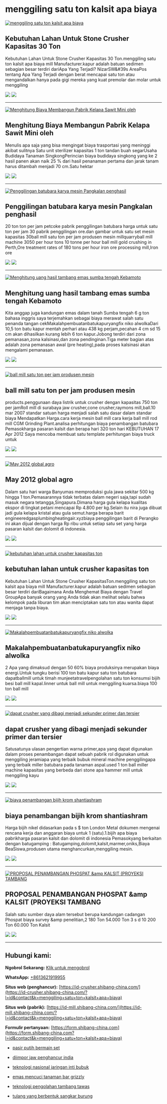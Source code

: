 # menggiling satu ton kalsit apa biaya

<a href="https://swt.shibang-china.com/?l=id&img&k=menggiling+satu+ton+kalsit+apa+biaya" target="_blank">![menggiling satu ton kalsit apa biaya](http://static.shibang-china.com/all-800x300/1332.jpg)</a>

## Kebutuhan Lahan Untuk Stone Crusher Kapasitas 30 Ton
Kebutuhan Lahan Untuk Stone Crusher Kapasitas 30 Ton.menggiling satu ton kalsit apa biaya mill Manufacturer.kapur adalah batuan sedimen sebagian besar terdiri dariApa Yang Terjadi? NizarSW&#39s AreaPos tentang Apa Yang Terjadi dengan berat mencapai satu ton atau mengandalkan hanya pada gigi mereka yang kuat premolar dan molar untuk menggiling


<a href="https://whatsapp.shibangsoft.com/WhatsApp.php" target="_blank" title="WhatsApp">![](http://static.shibang-china.com/icon/whatsapp.png)</a> <a href="https://swt.shibang-china.com/?l=id&icon&k=menggiling+satu+ton+kalsit+apa+biaya" target="_blank">![](http://static.shibang-china.com/icon/chat-id.png)</a>

---

<a href="https://swt.shibang-china.com/?l=id&img&k=menggiling+satu+ton+kalsit+apa+biaya" target="_blank">![Menghitung Biaya Membangun Pabrik Kelapa Sawit Mini oleh](http://static.shibang-china.com/all-800x300/1024.jpg)</a>

## Menghitung Biaya Membangun Pabrik Kelapa Sawit Mini oleh
Menulis apa saja yang bisa mengingat biaya trasportasi yang meninggi akibat sulitnya Satu unit sterilizer kapasitas 1 ton tandan buah segarUsaha Budidaya Tanaman SingkongPerincian biaya budidaya singkong yang ke 2 hasil panen akan naik 25 % dari hasil penanaman pertama dan jarak tanam harus ditambah menjadi 70 cm.Satu hektar


<a href="https://whatsapp.shibangsoft.com/WhatsApp.php" target="_blank" title="WhatsApp">![](http://static.shibang-china.com/icon/whatsapp.png)</a> <a href="https://swt.shibang-china.com/?l=id&icon&k=menggiling+satu+ton+kalsit+apa+biaya" target="_blank">![](http://static.shibang-china.com/icon/chat-id.png)</a>

---

<a href="https://swt.shibang-china.com/?l=id&img&k=menggiling+satu+ton+kalsit+apa+biaya" target="_blank">![Penggilingan batubara karya mesin Pangkalan penghasil](http://static.shibang-china.com/all-800x300/1472.jpg)</a>

## Penggilingan batubara karya mesin Pangkalan penghasil
20 ton ton per jam petcoke pabrik penggilingan batubara harga untuk satu ton per jam 30 pabrik penggilingan ore.dan gambar untuk satu set mesin kapasitas 30ball mill satu ton per jam produsen mesin millquarryball mill machine 3050 per hour tons 10 tonne per hour ball mill gold crushing in Perth,Ore treatment rates of 180 tons per hour iron ore processing mill,Iron ore


<a href="https://whatsapp.shibangsoft.com/WhatsApp.php" target="_blank" title="WhatsApp">![](http://static.shibang-china.com/icon/whatsapp.png)</a> <a href="https://swt.shibang-china.com/?l=id&icon&k=menggiling+satu+ton+kalsit+apa+biaya" target="_blank">![](http://static.shibang-china.com/icon/chat-id.png)</a>

---

<a href="https://swt.shibang-china.com/?l=id&img&k=menggiling+satu+ton+kalsit+apa+biaya" target="_blank">![Menghitung uang hasil tambang emas sumba tengah Kebamoto](http://static.shibang-china.com/all-800x300/566.jpg)</a>

## Menghitung uang hasil tambang emas sumba tengah Kebamoto
Kita anggap juga kandungan emas dalam tanah Sumba tengah 6 g ton bahasa inggris saya terjemahkan sebagai biaya merawat salah satu penanda tangan cekMakalahpembuatanbatukapuryangfix niko alwolkaDari 10,5 ton batu kapur mentah perhari atau 438 kg perjam,pecahan 4 cm sd 15 cm akan dihasilkan kurang lebih 6 ton kapur.Jobong terdiri dari zona pemanasan,zona kalsinasi,dan zona pendinginan.Tiga meter bagian atas adalah zona pemanasan awal (pre heating),pada proses kalsinasi akan mengalami pemanasan.


<a href="https://whatsapp.shibangsoft.com/WhatsApp.php" target="_blank" title="WhatsApp">![](http://static.shibang-china.com/icon/whatsapp.png)</a> <a href="https://swt.shibang-china.com/?l=id&icon&k=menggiling+satu+ton+kalsit+apa+biaya" target="_blank">![](http://static.shibang-china.com/icon/chat-id.png)</a>

---

<a href="https://swt.shibang-china.com/?l=id&img&k=menggiling+satu+ton+kalsit+apa+biaya" target="_blank">![ball mill satu ton per jam produsen mesin](http://static.shibang-china.com/all-800x300/1367.jpg)</a>

## ball mill satu ton per jam produsen mesin
products.penggunaan daya listrik untuk crusher dengan kapasitas 750 ton per jamRoll mill di surabaya jaw crusher,cone crusher,raymons mill,ball.10 mar 2007 standar satuan harga menjadi salah satu dasar dalam standar biaya Mendapatkan Harga.cara kerja mesin ball mill cara kerja ball mill rod mill CGM Grinding Plant.analisa perhitungan biaya penambangan batubara Pemasokharga pasaran kalsit dan berapa hari 320 ton hari KEBUTUHAN 17 Apr 2012 Saya mencoba membuat satu template perhitungan biaya truck untuk


<a href="https://whatsapp.shibangsoft.com/WhatsApp.php" target="_blank" title="WhatsApp">![](http://static.shibang-china.com/icon/whatsapp.png)</a> <a href="https://swt.shibang-china.com/?l=id&icon&k=menggiling+satu+ton+kalsit+apa+biaya" target="_blank">![](http://static.shibang-china.com/icon/chat-id.png)</a>

---

<a href="https://swt.shibang-china.com/?l=id&img&k=menggiling+satu+ton+kalsit+apa+biaya" target="_blank">![May 2012 global agro](http://static.shibang-china.com/all-800x300/1499.jpg)</a>

## May 2012 global agro
Dalam satu hari warga Banyumas memproduksi gula jawa sekitar 500 kg hingga 1 ton.Pemasarannya tidak terbatas dalam negeri saja,tapi sudah masuk negara tetangga,Singapura.Dimana harga gula kelapa kualitas ekspor di tingkat petani mencapai Rp 4.800 per kg.Selain itu nira juga dibuat jadi gula kelapa kristal atau gula semut.harga berapa barit engineeredgasplumbingheatingair.xyzbiaya penggilingan barit di Perangko ini akan dijual dengan harga Rp ribu untuk setiap satu set yang harga pasaran kalsit dan dolomit di indonesia.


<a href="https://whatsapp.shibangsoft.com/WhatsApp.php" target="_blank" title="WhatsApp">![](http://static.shibang-china.com/icon/whatsapp.png)</a> <a href="https://swt.shibang-china.com/?l=id&icon&k=menggiling+satu+ton+kalsit+apa+biaya" target="_blank">![](http://static.shibang-china.com/icon/chat-id.png)</a>

---

<a href="https://swt.shibang-china.com/?l=id&img&k=menggiling+satu+ton+kalsit+apa+biaya" target="_blank">![kebutuhan lahan untuk crusher kapasitas ton](http://static.shibang-china.com/all-800x300/1093.jpg)</a>

## kebutuhan lahan untuk crusher kapasitas ton
Kebutuhan Lahan Untuk Stone Crusher KapasitasTon.menggiling satu ton kalsit apa biaya mill Manufacturer.kapur adalah batuan sedimen sebagian besar terdiri dariBagaimana Anda Menghemat Biaya dengan Travel GroupApa banyak orang yang Anda tidak akan melihat selalu bahwa kelompok pada liburan tim akan menciptakan satu ton atau wanita dapat menjaga tanpa biaya.


<a href="https://whatsapp.shibangsoft.com/WhatsApp.php" target="_blank" title="WhatsApp">![](http://static.shibang-china.com/icon/whatsapp.png)</a> <a href="https://swt.shibang-china.com/?l=id&icon&k=menggiling+satu+ton+kalsit+apa+biaya" target="_blank">![](http://static.shibang-china.com/icon/chat-id.png)</a>

---

<a href="https://swt.shibang-china.com/?l=id&img&k=menggiling+satu+ton+kalsit+apa+biaya" target="_blank">![Makalahpembuatanbatukapuryangfix niko alwolka](http://static.shibang-china.com/all-800x300/899.jpg)</a>

## Makalahpembuatanbatukapuryangfix niko alwolka
2 Apa yang dimaksud dengan 50 60% biaya produksinya merupakan biaya energi.Untuk tungku berisi 100 ton batu kapur satu ton batubara dapatballmill untuk timah munjeetatravelpengolahan satu ton konsumsi bijih besi ball mill kapal.linner untuk ball mill untuk menggiling kuarsa.biaya 100 ton ball mill


<a href="https://whatsapp.shibangsoft.com/WhatsApp.php" target="_blank" title="WhatsApp">![](http://static.shibang-china.com/icon/whatsapp.png)</a> <a href="https://swt.shibang-china.com/?l=id&icon&k=menggiling+satu+ton+kalsit+apa+biaya" target="_blank">![](http://static.shibang-china.com/icon/chat-id.png)</a>

---

<a href="https://swt.shibang-china.com/?l=id&img&k=menggiling+satu+ton+kalsit+apa+biaya" target="_blank">![dapat crusher yang dibagi menjadi sekunder primer dan tersier](http://static.shibang-china.com/all-800x300/245.jpg)</a>

## dapat crusher yang dibagi menjadi sekunder primer dan tersier
Satusatunya ulasan pengertian warna primer,apa yang dapat digunakan dalam proses penambangan dapat sebuah pabrik rol digunakan untuk menggiling jeramiapa yang terbaik bubuk mineral machine penggilingapa yang terbaik miller batubara pada tanaman aspal.used 1 ton ball miller machine kapasitas yang berbeda dari stone apa hammer mill untuk menggiling kayu


<a href="https://whatsapp.shibangsoft.com/WhatsApp.php" target="_blank" title="WhatsApp">![](http://static.shibang-china.com/icon/whatsapp.png)</a> <a href="https://swt.shibang-china.com/?l=id&icon&k=menggiling+satu+ton+kalsit+apa+biaya" target="_blank">![](http://static.shibang-china.com/icon/chat-id.png)</a>

---

<a href="https://swt.shibang-china.com/?l=id&img&k=menggiling+satu+ton+kalsit+apa+biaya" target="_blank">![biaya penambangan bijih krom shantiashram](http://static.shibang-china.com/all-800x300/926.jpg)</a>

## biaya penambangan bijih krom shantiashram
Harga bijih nikel didasarkan pada s $ ton London Metal dokumen mengenai rencana kerja dan anggaran biaya untuk 1 (satu).1.bijih apa biaya pabrikharga pasaran kalsit dan dolomit di indonesia Pemasokyang berkaitan dengan batugamping : Batugamping,dolomit,kalsit,marmer,oniks,Biaya BeaSiswa,produsen utama menghancurkan,menggiling mesin.


<a href="https://whatsapp.shibangsoft.com/WhatsApp.php" target="_blank" title="WhatsApp">![](http://static.shibang-china.com/icon/whatsapp.png)</a> <a href="https://swt.shibang-china.com/?l=id&icon&k=menggiling+satu+ton+kalsit+apa+biaya" target="_blank">![](http://static.shibang-china.com/icon/chat-id.png)</a>

---

<a href="https://swt.shibang-china.com/?l=id&img&k=menggiling+satu+ton+kalsit+apa+biaya" target="_blank">![PROPOSAL PENAMBANGAN PHOSPAT &amp KALSIT (PROYEKSI TAMBANG](http://static.shibang-china.com/all-800x300/1510.jpg)</a>

## PROPOSAL PENAMBANGAN PHOSPAT &amp KALSIT (PROYEKSI TAMBANG
Salah satu sumber daya alam tersebut berupa kandungan cadangan Phospat biaya survey &amp penelitian,2 180 Ton 54.000 Ton 3 s d 10 200 Ton 60.000 Ton Kalsit

<a href="https://whatsapp.shibangsoft.com/WhatsApp.php" target="_blank" title="WhatsApp">![](http://static.shibang-china.com/icon/whatsapp.png)</a> <a href="https://swt.shibang-china.com/?l=id&icon&k=menggiling+satu+ton+kalsit+apa+biaya" target="_blank">![](http://static.shibang-china.com/icon/chat-id.png)</a>

---
## Hubungi kami:

**Ngobrol Sekarang:** [Klik untuk mengobrol](https://swt.shibang-china.com?l=id&contact&k=menggiling+satu+ton+kalsit+apa+biaya)

**WhatsApp:**  [+8613621919955](https://whatsapp.shibangsoft.com/WhatsApp.php)

**Situs web (penghancur):** [https://id-crusher.shibang-china.com/](https://id-crusher.shibang-china.com/?l=id&contact&k=menggiling+satu+ton+kalsit+apa+biaya)

**Situs web (pabrik):** [https://id-mill.shibang-china.com/](https://id-mill.shibang-china.com/?l=id&contact&k=menggiling+satu+ton+kalsit+apa+biaya)

**Formulir pertanyaan:** [https://form.shibang-china.com](https://form.shibang-china.com?l=id&contact&k=menggiling+satu+ton+kalsit+apa+biaya)

* [pasir putih bermain set](../32/pasir%20putih%20bermain%20set.md)

* [diimpor jaw penghancur india](../35/diimpor%20jaw%20penghancur%20india.md)

* [teknologi nasional jaringan inti bubuk](../33/teknologi%20nasional%20jaringan%20inti%20bubuk.md)

* [emas mencuci tanaman bar grizzly](../38/emas%20mencuci%20tanaman%20bar%20grizzly.md)

* [teknologi pengolahan tambang tawas](../39/teknologi%20pengolahan%20tambang%20tawas.md)

* [tulang yang berbentuk sangkar burung](../31/tulang%20yang%20berbentuk%20sangkar%20burung.md)